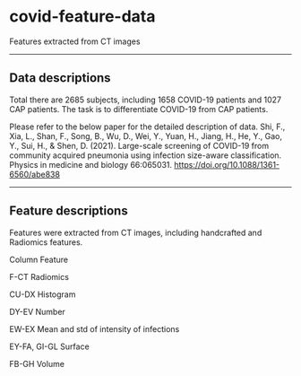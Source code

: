 # covid-feature-data
Features extracted from CT images

----------------
Data descriptions
----------------
Total there are 2685 subjects, including 1658 COVID-19 patients and 1027 CAP patients. 
The task is to differentiate COVID-19 from CAP patients.

Please refer to the below paper for the detailed description of data. 
Shi, F., Xia, L., Shan, F., Song, B., Wu, D., Wei, Y., Yuan, H., Jiang, H., He, Y., Gao, Y., Sui, H., & Shen, D. (2021). Large-scale screening of COVID-19 from community acquired pneumonia using infection size-aware classification. Physics in medicine and biology 66:065031. https://doi.org/10.1088/1361-6560/abe838	

----------------
Feature descriptions	
----------------
Features were extracted from CT images, including handcrafted and Radiomics features.

Column	Feature

F-CT	        Radiomics

CU-DX	        Histogram

DY-EV	        Number

EW-EX	        Mean and std of intensity of infections

EY-FA, GI-GL	Surface

FB-GH	        Volume
	
	
	
	

